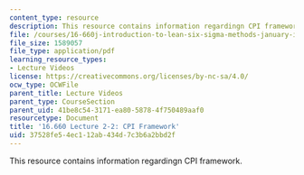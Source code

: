 ```yaml
---
content_type: resource
description: This resource contains information regardingn CPI framework.
file: /courses/16-660j-introduction-to-lean-six-sigma-methods-january-iap-2012/37528fe54ec112ab434d7c3b6a2bbd2f_MIT16_660JIAP12_2-2H.pdf
file_size: 1589057
file_type: application/pdf
learning_resource_types:
- Lecture Videos
license: https://creativecommons.org/licenses/by-nc-sa/4.0/
ocw_type: OCWFile
parent_title: Lecture Videos
parent_type: CourseSection
parent_uid: 41be8c54-3171-ea80-5878-4f750489aaf0
resourcetype: Document
title: '16.660 Lecture 2-2: CPI Framework'
uid: 37528fe5-4ec1-12ab-434d-7c3b6a2bbd2f
---
```

This resource contains information regardingn CPI framework.